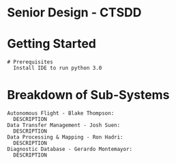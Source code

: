# Senior Design - CTSDD
  # Getting Started
    # Prerequisites
      Install IDE to run python 3.0
      
  # Breakdown of Sub-Systems
    Autonomous Flight - Blake Thompson:
      DESCRIPTION
    Data Transfer Management - Josh Suen:
      DESCRIPTION
    Data Processing & Mapping - Ron Hadri:
      DESCRIPTION
    Diagnostic Database - Gerardo Montemayor:
      DESCRIPTION
